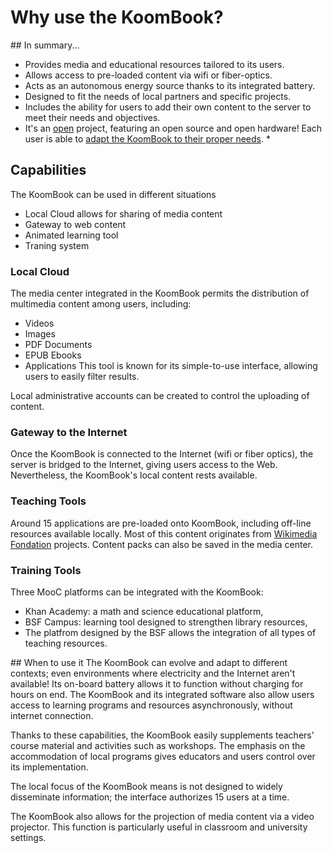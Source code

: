 # Why use the KoomBook?
## In summary... 
* Provides media and educational resources tailored to its users. 
* Allows access to pre-loaded content via wifi or fiber-optics. 
* Acts as an autonomous energy source thanks to its integrated battery. 
* Designed to fit the needs of local partners and specific projects. 
* Includes the ability for users to add their own content to the server to meet their needs and objectives. 
* It's an [open](https://en.wikipedia.org/wiki/Free_software) project, featuring an open source and open hardware! Each user is able to [adapt the KoomBook to their proper needs](http://assemblage-koombook.doc.bibliosansfrontieres.org/). *

## Capabilities 
The KoomBook can be used in different situations
- Local Cloud allows for sharing of media content 
- Gateway to web content 
- Animated learning tool 
- Traning system 

### Local Cloud
The media center integrated in the KoomBook permits the distribution of multimedia content among users, including:
- Videos
- Images 
- PDF Documents 
- EPUB Ebooks 
- Applications
This tool is known for its simple-to-use interface, allowing users to easily filter results. 

Local administrative accounts can be created to control the uploading of content.

### Gateway to the Internet 
Once the KoomBook is connected to the Internet (wifi or fiber optics), the server is bridged to the Internet, giving users access to the Web. Nevertheless, the KoomBook's local content rests available.

### Teaching Tools 
Around 15 applications are pre-loaded onto KoomBook, including off-line resources available locally. Most of this content originates from [Wikimedia Fondation](https://en.wikipedia.org/wiki/Wikimedia_Foundation) projects. Content packs can also be saved in the media center. 

### Training Tools 
Three MooC platforms can be integrated with the KoomBook: 
- Khan Academy: a math and science educational platform, 
- BSF Campus: learning tool designed to strengthen library resources, 
- The platfrom designed by the BSF allows the integration of all types of teaching resources.

## When to use it 
The KoomBook can evolve and adapt to different contexts; even environments where electricity and the Internet aren't available! Its on-board battery allows it to function without charging for hours on end. The KoomBook and its integrated software also allow users access to learning programs and resources asynchronously, without internet connection.

Thanks to these capabilities, the KoomBook easily supplements teachers' course material and activities such as workshops. The emphasis on the accommodation of local programs gives educators and users control over its implementation.

The local focus of the KoomBook means is not designed to widely disseminate information; the interface authorizes 15 users at a time. 

The KoomBook also allows for the projection of media content via a video projector. This function is particularly useful in classroom and university settings.
